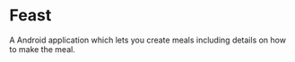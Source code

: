 # Feast
A Android application which lets you create meals including details on how to make the meal.
